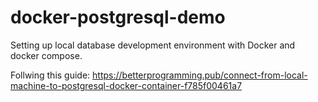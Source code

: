 # docker-postgresql-demo
Setting up local database development environment with Docker and docker compose.

Follwing this guide: <https://betterprogramming.pub/connect-from-local-machine-to-postgresql-docker-container-f785f00461a7>
